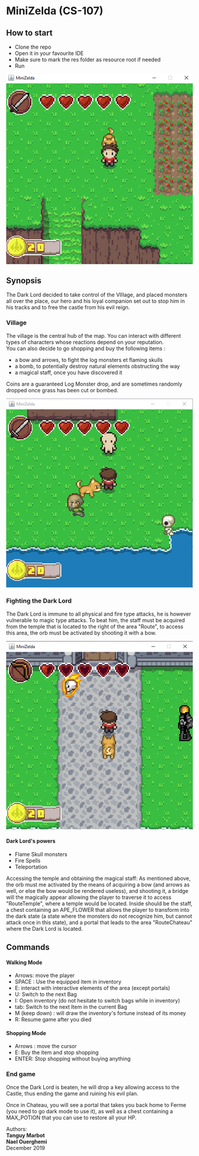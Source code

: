 # MiniZelda (CS-107)

## How to start
* Clone the repo
* Open it in your favourite IDE
* Make sure to mark the res folder as resource root if needed
* Run

![alt text](https://github.com/ghemDD/MiniZelda/blob/main/MiniZelda/minizelda_1.PNG)

## Synopsis

The Dark Lord decided to take control of the VIIIage, and placed monsters all over the place, our hero and his loyal companion set out to stop him in his tracks and to free the castle from his evil reign.

### Village
The village is the central hub of the map. You can interact with different types of characters whose reactions depend on your reputation.  
You can also decide to go shopping and buy the following items : 
* a bow and arrows, to fight the log monsters et flaming skulls
* a bomb, to potentially destroy natural elements obstructing the way
* a magical staff, once you have discovered it  

Coins are a guaranteed Log Monster drop, and are sometimes randomly dropped once grass has been cut or bombed.

![alt text](https://github.com/ghemDD/MiniZelda/blob/main/MiniZelda/minizelda_village.PNG)

### Fighting the Dark Lord
The Dark Lord is immune to all physical and fire type attacks, he is however vulnerable to magic type attacks. To beat him, the staff must be acquired from the temple that is located to the right of the area "Route", to access this area, the orb must be activated by shooting it with a bow.

![alt text](https://github.com/ghemDD/MiniZelda/blob/main/MiniZelda/minizelda_darklord.PNG)

#### Dark Lord's powers  
* Flame Skull monsters
* Fire Spells
* Teleportation

Accessing the temple and obtaining the magical staff:
As mentioned above, the orb must me activated by the means of acquiring a bow (and arrows as well, or else the bow would be rendered useless), and shooting it, a bridge will the magically appear allowing the player to traverse it to access "RouteTemple", where a temple would be located. Inside should be the staff, a chest containing an APE_FLOWER that allows the player to transform into the dark state (a state where the monsters do not recognize him, but cannot attack once in this state), and a portal that leads to the area "RouteChateau" where the Dark Lord is located.

## Commands

#### Walking Mode
* Arrows: move the player
* SPACE : Use the equipped item in inventory
* E: interact with interactive elements of the area (except portals)
* U: Switch to the next Bag
* I: Open inventory (do not hesitate to switch bags while in inventory)
* tab: Switch to the next Item in the current Bag
* M (keep down) : will draw the inventory's fortune instead of its money
* R: Resume game after you died

#### Shopping Mode
* Arrows : move the cursor
* E: Buy the item and stop shopping
* ENTER: Stop shopping without buying anything

### End game
Once the Dark Lord is beaten, he will drop a key allowing access to the Castle, thus ending the game and ruining his evil plan.

Once in Chateau, you will see a portal that takes you back home to Ferme (you need to go dark mode to use it), as well as a chest containing a MAX_POTION that you can use to restore all your HP.

Authors:   
**Tanguy Marbot**  
**Nael Ouerghemi**  
December 2019  
